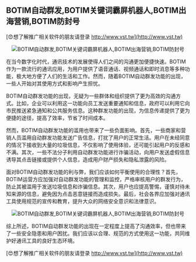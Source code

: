 ## **BOTIM自动群发,BOTIM关键词霸屏机器人,BOTIM出海营销,BOTIM防封号**

[😍想了解推广相关软件的朋友请登录 http://www.vst.tw](http://www.vst.tw)

 <center><img src="https://vst.tw/MP4/tuiguang/png/4.png" alt="BOTIM自动群发,BOTIM关键词霸屏机器人,BOTIM出海营销,BOTIM防封号"></center>

在当今数字化时代，通讯技术的发展使得人们之间的沟通更加便捷快速。BOTIM作为一款流行的通讯应用，为用户提供了语音通话、视频通话和即时消息等多种功能，极大地方便了人们的生活和工作。然而，随着BOTIM自动群发功能的出现，一些人开始对其使用方式和影响产生担忧。

BOTIM自动群发功能的出现，无疑为一些群体和组织提供了更为高效的沟通方式。比如，企业可以利用这一功能向员工发送重要通知和信息，政府可以利用它向市民推送紧急通知和公共服务信息。这种群发功能的出现，为信息传递提供了更为便捷的途径，提高了效率，节省了时间成本。

然而，BOTIM自动群发功能的滥用也带来了一些负面影响。首先，一些商家和营销人员滥用自动群发功能发送广告信息，打扰了用户的正常生活。用户在未经同意的情况下接收到大量的垃圾信息，不仅影响了使用体验，还可能引起用户的反感和不满。其次，一些不法分子利用自动群发功能进行诈骗活动，向用户发送虚假信息诱导其点击链接或提供个人信息，造成用户财产损失和隐私泄露的风险。

面对BOTIM自动群发功能的利与弊，我们应该如何平衡使用的合理性？首先，BOTIM运营方应加强对自动群发功能的管理和监控，严格审核用户的群发行为，防止其被滥用于发送垃圾信息和诈骗信息。其次，用户也应提高警惕，谨慎对待未知来源的信息，避免因为点击恶意链接而造成损失。最后，社会各界应加强对通讯工具使用规范的宣传和教育，提升大众的网络安全意识和法律意识。

 <center><img src="https://vst.tw/MP4/tuiguang/png/1.png" alt="BOTIM自动群发,BOTIM关键词霸屏机器人,BOTIM出海营销,BOTIM防封号"></center>

综上所述，BOTIM自动群发功能的出现在一定程度上提高了沟通效率，但也带来了一些安全隐患和用户困扰。我们应该以合理、规范的方式使用这一功能，共同维护好通讯工具的良好生态环境。

[😍想了解推广相关软件的朋友请登录 http://www.vst.tw](http://www.vst.tw)



